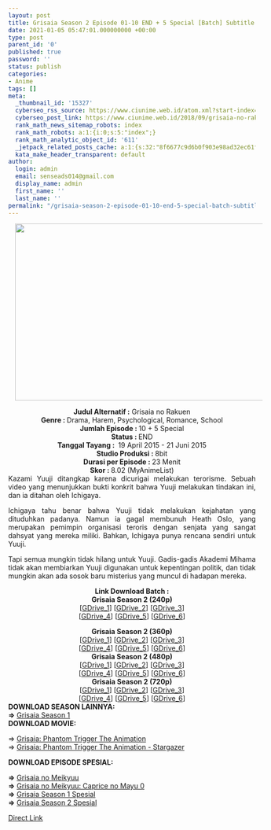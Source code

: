 ```yaml
---
layout: post
title: Grisaia Season 2 Episode 01-10 END + 5 Special [Batch] Subtitle Indonesia
date: 2021-01-05 05:47:01.000000000 +00:00
type: post
parent_id: '0'
published: true
password: ''
status: publish
categories:
- Anime
tags: []
meta:
  _thumbnail_id: '15327'
  cyberseo_rss_source: https://www.ciunime.web.id/atom.xml?start-index=3151&max-results=150
  cyberseo_post_link: https://www.ciunime.web.id/2018/09/grisaia-no-rakuen-episode-01-10-end-5.html
  rank_math_news_sitemap_robots: index
  rank_math_robots: a:1:{i:0;s:5:"index";}
  rank_math_analytic_object_id: '611'
  _jetpack_related_posts_cache: a:1:{s:32:"8f6677c9d6b0f903e98ad32ec61f8deb";a:2:{s:7:"expires";i:1647455575;s:7:"payload";a:0:{}}}
  kata_make_header_transparent: default
author:
  login: admin
  email: senseads014@gmail.com
  display_name: admin
  first_name: ''
  last_name: ''
permalink: "/grisaia-season-2-episode-01-10-end-5-special-batch-subtitle-indonesia/"
---
```

<div class="separator" style="clear: both; text-align: center;"><a href="https://1.bp.blogspot.com/-1FNU5u3FgZI/XAd9qKZCVgI/AAAAAAAADV8/icQFmj2m3dskZhtyuwUg-ls1l8tpKD0WgCLcBGAs/s1600/Grisaia%2BSeason%2B2%2B-%2BGrisaia%2Bno%2BRakuen%2B-%2BCiunime.png" style="margin-left: 1em; margin-right: 1em;"><img border="0" data-original-height="720" data-original-width="1280" height="360" src="{{ site.baseurl }}/assets/2021/01/Grisaia%2BSeason%2B2%2B-%2BGrisaia%2Bno%2BRakuen%2B-%2BCiunime.png" width="640" /></a></div>
<p>
<div style="text-align: center;"><b>Judul Alternatif :</b> Grisaia no Rakuen</div>
<div style="text-align: center;"><b><b>Genre : </b></b>Drama, Harem, Psychological, Romance, School</div>
<div style="text-align: center;"><b>Jumlah Episode : </b>10 + 5 Special<br /><b>Status :&nbsp;</b>END<br /><b>Tanggal Tayang :&nbsp;</b> 19 April 2015 - 21 Juni 2015<br /><b>Studio Produksi : </b>8bit<br /><b>Durasi per Episode :&nbsp;</b>23 Menit</div>
<div style="text-align: center;"><b>Skor :&nbsp;</b>8.02 (MyAnimeList)</div>
<div style="text-align: justify;"></div>
<div style="text-align: justify;">Kazami Yuuji ditangkap karena dicurigai melakukan terorisme. Sebuah video yang menunjukkan bukti konkrit bahwa Yuuji melakukan tindakan ini, dan ia ditahan oleh Ichigaya.</p>
<p>Ichigaya tahu benar bahwa Yuuji tidak melakukan kejahatan yang dituduhkan padanya. Namun ia gagal membunuh Heath Oslo, yang merupakan pemimpin organisasi teroris dengan senjata yang sangat dahsyat yang mereka miliki. Bahkan, Ichigaya punya rencana sendiri untuk Yuuji.</p>
<p>Tapi semua mungkin tidak hilang untuk Yuuji. Gadis-gadis Akademi Mihama tidak akan membiarkan Yuuji digunakan untuk kepentingan politik, dan tidak mungkin akan ada sosok baru misterius yang muncul di hadapan mereka.</p></div>
<div style="text-align: justify;"></div>
<div style="text-align: justify;"></div>
<div style="text-align: justify;">
<div style="text-align: center;"><b>Link Download Batch :</b></div>
<div style="text-align: center;">
<div style="text-align: center;"><b>Grisaia Season 2 (240p)</b></div>
<div style="text-align: center;">[<a href="https://drive.google.com/uc?export=download&amp;id=11jIHR6N-cyidrSDNd33Vvs4vccCvT0hf" target="_blank" rel="noopener">GDrive_1</a>] [<a href="https://drive.google.com/uc?export=download&amp;id=1nEX-FBH0r7HptbOf_P24h-I6Y-s4PvOE" target="_blank" rel="noopener">GDrive_2</a>] [<a href="https://drive.google.com/uc?export=download&amp;id=1Tbgj8Rh6hPvcmUEZX1CZPL4I23rId6_c" target="_blank" rel="noopener">GDrive_3</a>]<br />[<a href="https://drive.google.com/uc?export=download&amp;id=173jjLgENcMQgzkprERQpSJNyesfidg54" target="_blank" rel="noopener">GDrive_4</a>] [<a href="https://drive.google.com/uc?export=download&amp;id=1dLt0BSHJGBdTrXAXUZ5ZJFPvydj4R-HE" target="_blank" rel="noopener">GDrive_5</a>] [<a href="https://drive.google.com/uc?export=download&amp;id=1lvUtcNsr5hKR_wgc9QnFcgwOXMOhwXBV" target="_blank" rel="noopener">GDrive_6</a>]</div>
<p></div>
<div style="text-align: center;"><b>Grisaia Season 2 (360p)</b></div>
<div style="text-align: center;">[<a href="https://drive.google.com/uc?export=download&amp;id=1lizQgYKLdvu1MDMHO_28S5lu_DyHf6IY" target="_blank" rel="noopener">GDrive_1</a>] [<a href="https://drive.google.com/uc?export=download&amp;id=19OACIpHFnQ3yD1camcYe349z57QtnFV8" target="_blank" rel="noopener">GDrive_2</a>] [<a href="https://drive.google.com/uc?export=download&amp;id=1CrWE0LICOmcfXiqEhcyR-2EkPMBEKqcn" target="_blank" rel="noopener">GDrive_3</a>]<br />[<a href="https://drive.google.com/uc?export=download&amp;id=1hBecSOKoTmBC-Lz4hQeGXgUsTlnMlng3" target="_blank" rel="noopener">GDrive_4</a>] [<a href="https://drive.google.com/uc?export=download&amp;id=1bd5CT4y6Um7NwRnLt8jZgImv4Dj0j1vA" target="_blank" rel="noopener">GDrive_5</a>] [<a href="https://drive.google.com/uc?export=download&amp;id=1XNLWmYmsbPFvWLYRBK2LaOlpBMPWyOeu" target="_blank" rel="noopener">GDrive_6</a>]</div>
<div style="text-align: center;"></div>
<div style="text-align: center;"><b>Grisaia Season 2 (480p)</b><br />[<a href="https://drive.google.com/uc?export=download&amp;id=1E85ChzW0ccushL7f4Ej4f2t7auxkQJUo" target="_blank" rel="noopener">GDrive_1</a>] [<a href="https://drive.google.com/uc?export=download&amp;id=1wjvZYO4Jd9njzJSp8Kc5lHGSMfQ4ljgA" target="_blank" rel="noopener">GDrive_2</a>] [<a href="https://drive.google.com/uc?export=download&amp;id=1csJcjLvvDmYd2U5VuD78UYjEu3CNk5Cj" target="_blank" rel="noopener">GDrive_3</a>]<br />[<a href="https://drive.google.com/uc?export=download&amp;id=1c4fwqGAtdFZUMkZeadiE_DFD692aW1YV" target="_blank" rel="noopener">GDrive_4</a>] [<a href="https://drive.google.com/uc?export=download&amp;id=1N8s6jciFc3T8dbMNOktB8b5LmoM6UYAX" target="_blank" rel="noopener">GDrive_5</a>] [<a href="https://drive.google.com/uc?export=download&amp;id=14H-Mlk1vrGoUmadIQiDit8HuGYfQ-Ofa" target="_blank" rel="noopener">GDrive_6</a>]</div>
<div style="text-align: center;"><b>Grisaia Season 2 (720p)</b><br />[<a href="https://drive.google.com/uc?export=download&amp;id=1qgXA6cx0z5VZ7-TCD8K6pZ60y1p8QOFE" target="_blank" rel="noopener">GDrive_1</a>] [<a href="https://drive.google.com/uc?export=download&amp;id=1a4n_fFBgZ2mms-reM0GE0cBnPOQIMJXk" target="_blank" rel="noopener">GDrive_2</a>] [<a href="https://drive.google.com/uc?export=download&amp;id=1g7kPYPsQDtBO1-scRfJKJdw5VspEpulO" target="_blank" rel="noopener">GDrive_3</a>]<br />[<a href="https://drive.google.com/uc?export=download&amp;id=1gazKmwyg_rC4vz5D1pBlGbNx18dNrQ2z" target="_blank" rel="noopener">GDrive_4</a>] [<a href="https://drive.google.com/uc?export=download&amp;id=1GRJPNepn5gPlih-oU22LD_WWdBOpu3pH" target="_blank" rel="noopener">GDrive_5</a>] [<a href="https://drive.google.com/uc?export=download&amp;id=1D6jok-80Xb_r9dLg-rHJrZQdID8xyBEG" target="_blank" rel="noopener">GDrive_6</a>]</div>
<div style="text-align: center;">
<div style="text-align: center;">
<div style="text-align: left;">
<div style="text-align: justify;"></div>
<div style="text-align: justify;"><b>DOWNLOAD SEASON LAINNYA:</b></div>
<div style="text-align: justify;"><b>=&gt;</b>&nbsp;<a href="https://www.ciunime.web.id/2018/09/grisaia-no-kajitsu-episode-01-13-end-1.html" target="_blank" rel="noopener">Grisaia Season 1</a></div>
<div style="text-align: justify;"><b>DOWNLOAD MOVIE:</b></p>
<div style="text-align: left;">=&gt;&nbsp;<a href="https://www.ciunime.web.id/2019/07/grisaia-phantom-trigger-episode-01-02.html" target="_blank" rel="noopener">Grisaia: Phantom Trigger The Animation</a></div>
<div style="text-align: left;">=&gt;&nbsp;<a href="https://www.ciunime.web.id/2021/01/grisaia-phantom-trigger-animation.html" target="_blank" rel="noopener">Grisaia: Phantom Trigger The Animation - Stargazer</a></div>
<p><b>DOWNLOAD EPISODE SPESIAL:</b></p>
<p><b>=&gt;</b>&nbsp;<a href="https://www.ciunime.web.id/2019/07/grisaia-no-meikyuu-spesial-subtitle.html" target="_blank" rel="noopener">Grisaia no Meikyuu</a><br /><b>=&gt;</b>&nbsp;<a href="https://www.ciunime.web.id/2019/04/grisaia-no-meikyuu-caprice-no-mayu-0.html" target="_blank" rel="noopener">Grisaia no Meikyuu: Caprice no Mayu 0</a><br /><b>=&gt;</b>&nbsp;<a href="https://www.ciunime.web.id/2019/07/grisaia-season-1-episode-01-06-end.html" target="_blank" rel="noopener">Grisaia Season 1 Spesial</a><br /><b>=&gt;</b>&nbsp;<a href="https://www.ciunime.web.id/2019/07/grisaia-season-2-episode-01-05-end.html" target="_blank" rel="noopener">Grisaia Season 2 Spesial</a></p>
</div>
</div>
</div>
</div>
</div>
<link rel="stylesheet" href="https://cdnjs.cloudflare.com/ajax/libs/font-awesome/4.7.0/css/font-awesome.min.css" />
<div class="divbtn"> <a href="https://handymansurrender.com/fihup8buzv?key=94550f7ce39444073321dde3b8782f97" class="btn"><i class="fa fa-download"></i> Direct Link</a> </div>
